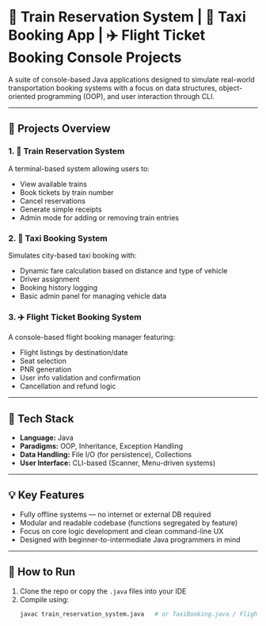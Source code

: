 # 🚆 Train Reservation System | 🚖 Taxi Booking App | ✈️ Flight Ticket Booking Console Projects

A suite of console-based Java applications designed to simulate real-world transportation booking systems with a focus on data structures, object-oriented programming (OOP), and user interaction through CLI.

---

## 📌 Projects Overview

### 1. 🚆 Train Reservation System
A terminal-based system allowing users to:
- View available trains
- Book tickets by train number
- Cancel reservations
- Generate simple receipts
- Admin mode for adding or removing train entries

### 2. 🚖 Taxi Booking System
Simulates city-based taxi booking with:
- Dynamic fare calculation based on distance and type of vehicle
- Driver assignment
- Booking history logging
- Basic admin panel for managing vehicle data

### 3. ✈️ Flight Ticket Booking System
A console-based flight booking manager featuring:
- Flight listings by destination/date
- Seat selection
- PNR generation
- User info validation and confirmation
- Cancellation and refund logic

---

## 🔧 Tech Stack

- **Language:** Java
- **Paradigms:** OOP, Inheritance, Exception Handling
- **Data Handling:** File I/O (for persistence), Collections
- **User Interface:** CLI-based (Scanner, Menu-driven systems)

---

## 💡 Key Features

- Fully offline systems — no internet or external DB required
- Modular and readable codebase (functions segregated by feature)
- Focus on core logic development and clean command-line UX
- Designed with beginner-to-intermediate Java programmers in mind

---

## 🚀 How to Run

1. Clone the repo or copy the `.java` files into your IDE
2. Compile using:
   ```bash
   javac train_reservation_system.java   # or TaxiBooking.java / FlightBooking.java

